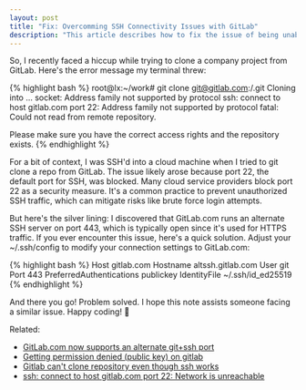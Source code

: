 ```yaml
---
layout: post
title: "Fix: Overcomming SSH Connectivity Issues with GitLab"
description: "This article describes how to fix the issue of being unable to git clone from GitLab"
---
```


So, I recently faced a hiccup while trying to clone a company project from GitLab. Here's the error message my terminal threw:

{% highlight bash %}
root@lx:~/work# git clone git@gitlab.com:<project-name>/<repo-name>.git
Cloning into <repo>...
socket: Address family not supported by protocol
ssh: connect to host gitlab.com port 22: Address family not supported by protocol
fatal: Could not read from remote repository.

Please make sure you have the correct access rights
and the repository exists.
{% endhighlight %}

For a bit of context, I was SSH'd into a cloud machine when I tried to git clone a repo from GitLab. The issue likely arose because port 22, the default port for SSH, was blocked. Many cloud service providers block port 22 as a security measure. It's a common practice to prevent unauthorized SSH traffic, which can mitigate risks like brute force login attempts.

But here's the silver lining: I discovered that GitLab.com runs an alternate SSH server on port 443, which is typically open since it's used for HTTPS traffic. If you ever encounter this issue, here's a quick solution. Adjust your ~/.ssh/config to modify your connection settings to GitLab.com:

{% highlight bash %}
Host gitlab.com
  Hostname altssh.gitlab.com
  User git
  Port 443
  PreferredAuthentications publickey
  IdentityFile ~/.ssh/id_ed25519
{% endhighlight %}

And there you go! Problem solved. I hope this note assists someone facing a similar issue. Happy coding! 🚀

Related:
- [GitLab.com now supports an alternate git+ssh port](https://about.gitlab.com/blog/2016/02/18/gitlab-dot-com-now-supports-an-alternate-git-plus-ssh-port/)
- [Getting permission denied (public key) on gitlab](https://stackoverflow.com/questions/40427498/getting-permission-denied-public-key-on-gitlab)
- [Gitlab can't clone repository even though ssh works](https://stackoverflow.com/questions/33837103/gitlab-cant-clone-repository-even-though-ssh-works)
- [ssh: connect to host gitlab.com port 22: Network is unreachable](https://stackoverflow.com/questions/65299117/ssh-connect-to-host-gitlab-com-port-22-network-is-unreachable)
